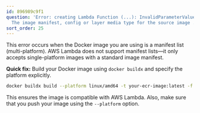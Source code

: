 ```yaml
---
id: 896989c9f1
question: 'Error: creating Lambda Function (...): InvalidParameterValueException:
  The image manifest, config or layer media type for the source image ... is not supported.'
sort_order: 25
---
```


This error occurs when the Docker image you are using is a manifest list (multi-platform). AWS Lambda does not support manifest lists—it only accepts single-platform images with a standard image manifest.

**Quick fix:** Build your Docker image using `docker buildx` and specify the platform explicitly.

```bash
docker buildx build --platform linux/amd64 -t your-ecr-image:latest -f Dockerfile .
```

This ensures the image is compatible with AWS Lambda. Also, make sure that you push your image using the `--platform` option.